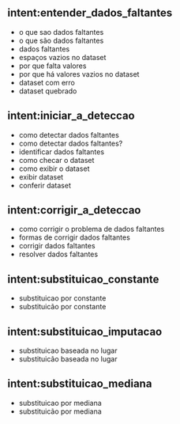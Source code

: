 ## intent:entender_dados_faltantes
- o que sao dados faltantes
- o que são dados faltantes
- dados faltantes
- espaços vazios no dataset
- por que falta valores
- por que há valores vazios no dataset
- dataset com erro
- dataset quebrado

## intent:iniciar_a_deteccao
- como detectar dados faltantes
- como detectar dados faltantes?
- identificar dados faltantes
- como checar o dataset
- como exibir o dataset
- exibir dataset
- conferir dataset

## intent:corrigir_a_deteccao
- como corrigir o problema de dados faltantes
- formas de corrigir dados faltantes
- corrigir dados faltantes
- resolver dados faltantes

## intent:substituicao_constante
- substituicao por constante
- substituicão por constante

## intent:substituicao_imputacao
- substituicao baseada no lugar
- substituicão baseada no lugar

## intent:substituicao_mediana
- substituicao por mediana
- substituicão por mediana
